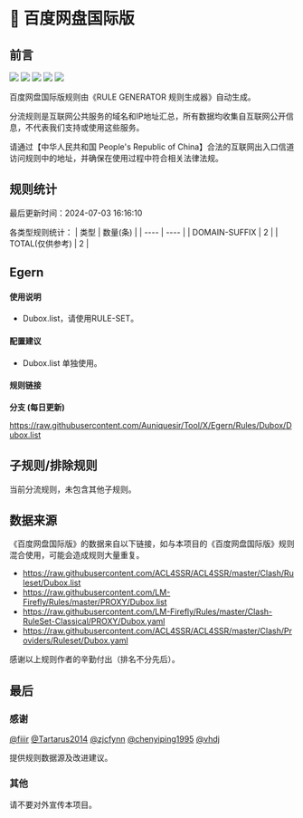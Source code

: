 # 🧸 百度网盘国际版

## 前言

![](https://shields.io/badge/-移除重复规则-ff69b4) ![](https://shields.io/badge/-DOMAIN与DOMAIN--SUFFIX合并-green) ![](https://shields.io/badge/-DOMAIN--SUFFIX间合并-critical) ![](https://shields.io/badge/-DOMAIN--SUFFIX与DOMAIN--KEYWORD合并-blue) ![](https://shields.io/badge/-IP--CIDR(6)合并-blueviolet) 

百度网盘国际版规则由《RULE GENERATOR 规则生成器》自动生成。

分流规则是互联网公共服务的域名和IP地址汇总，所有数据均收集自互联网公开信息，不代表我们支持或使用这些服务。

请通过【中华人民共和国 People's Republic of China】合法的互联网出入口信道访问规则中的地址，并确保在使用过程中符合相关法律法规。

## 规则统计

最后更新时间：2024-07-03 16:16:10

各类型规则统计：
| 类型 | 数量(条)  | 
| ---- | ----  |
| DOMAIN-SUFFIX | 2  | 
| TOTAL(仅供参考) | 2  | 


## Egern 

#### 使用说明
- Dubox.list，请使用RULE-SET。

#### 配置建议
- Dubox.list 单独使用。

#### 规则链接
**分支 (每日更新)**

https://raw.githubusercontent.com/Auniquesir/Tool/X/Egern/Rules/Dubox/Dubox.list











## 子规则/排除规则


当前分流规则，未包含其他子规则。

## 数据来源

《百度网盘国际版》的数据来自以下链接，如与本项目的《百度网盘国际版》规则混合使用，可能会造成规则大量重复。

- https://raw.githubusercontent.com/ACL4SSR/ACL4SSR/master/Clash/Ruleset/Dubox.list
- https://raw.githubusercontent.com/LM-Firefly/Rules/master/PROXY/Dubox.list
- https://raw.githubusercontent.com/LM-Firefly/Rules/master/Clash-RuleSet-Classical/PROXY/Dubox.yaml
- https://raw.githubusercontent.com/ACL4SSR/ACL4SSR/master/Clash/Providers/Ruleset/Dubox.yaml


感谢以上规则作者的辛勤付出（排名不分先后）。

## 最后

### 感谢

[@fiiir](https://github.com/fiiir) [@Tartarus2014](https://github.com/Tartarus2014) [@zjcfynn](https://github.com/zjcfynn) [@chenyiping1995](https://github.com/chenyiping1995) [@vhdj](https://github.com/vhdj)

提供规则数据源及改进建议。

### 其他

请不要对外宣传本项目。